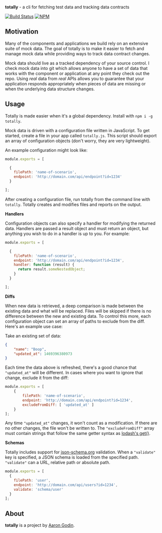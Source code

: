 **totally** - a cli for fetching test data and tracking data contracts

[![Build Status](https://travis-ci.org/aarongodin/totally.svg?branch=master)](https://travis-ci.org/aarongodin/totally)
[![NPM](https://img.shields.io/npm/v/totally.svg)](https://www.npmjs.org/package/totally)

## Motivation

Many of the components and applications we build rely on an extensive suite of mock data. The goal of totally is to make it easier to fetch and manage mock data while providing ways to track data contract changes.

Mock data should live as a tracked dependency of your source control. I check mock data into git which allows anyone to have a set of data that works with the component or application at any point they check out the repo. Using *real* data from *real* APIs allows you to guarantee that your application responds appropriately when pieces of data are missing or when the underlying data structure changes.

## Usage

Totally is made easier when it's a global dependency. Install with `npm i -g totally`.

Mock data is driven with a configuration file written in JavaScript. To get started, create a file in your app called `totally.js`. This script should export an array of configuration objects (don't worry, they are very lightweight).

An example configuration might look like:

```js
module.exports = [

  {
    filePath: 'name-of-scenario',
    endpoint: 'http://domain.com/api/endpoint?id=1234'
  }

];
```

After creating a configuration file, run totally from the command line with `totally`. Totally creates and modifies files and reports on the output.

**Handlers**

Configuration objects can also specify a handler for modifying the returned data. Handlers are passed a result object and must return an object, but anything you wish to do in a handler is up to you. For example:

```js
module.exports = [

  {
    filePath: 'name-of-scenario',
    endpoint: 'http://domain.com/api/endpoint?id=1234',
    handler: function (result) {
      return result.someNestedObject;
    }
  }

];
```

**Diffs**

When new data is retrieved, a deep comparison is made between the existing data and what will be replaced. Files will be skipped if there is no difference between the new and existing data. To control this more, each configuration object can set an array of paths to exclude from the diff. Here's an example use case:

Take an existing set of data:

```json
{
	"name": "Boop",
	"updated_at": 1469396380973
}
```

Each time the data above is refreshed, there's a good chance that `"updated_at"` will be different. In cases where you want to ignore that change, exclude it from the diff:

```js
module.exports = [
	{
		filePath: 'name-of-scenario',
		endpoint: 'http://domain.com/api/endpoint?id=1234',
		excludeFromDiff: [ 'updated_at' ]
	}
];
```

Any time `"updated_at"` changes, it won't count as a modification. If there are no other changes, the file won't be written to. The `"excludeFromDiff"` array must contain strings that follow the same getter syntax as [lodash's get()](https://lodash.com/docs#get).

**Schemas**

Totally includes support for [json-schema.org](http://json-schema.org/) validation. When a `"validate"` key is specified, a JSON schema is loaded from the specified path. `"validate"` can a URL, relative path or absolute path.

```js
module.exports = [
  {
    filePath: 'user',
    endpoint: 'http://domain.com/api/users?id=1234',
    validate: 'schema/user'
  }
];
```

## About

**totally** is a project by [Aaron Godin](http://aarongodin.me).
